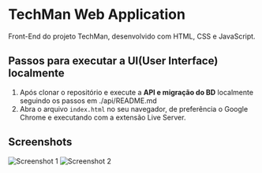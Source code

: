 # TechMan Web Application
Front-End do projeto TechMan, desenvolvido com HTML, CSS e JavaScript.

## Passos para executar a UI(User Interface) localmente
1. Após clonar o repositório e execute a **API e migração do BD** localmente seguindo os passos em ./api/README.md
3. Abra o arquivo `index.html` no seu navegador, de preferência o Google Chrome e executando com a extensão Live Server.

## Screenshots
![Screenshot 1](../docs/print-home.png)
![Screenshot 2](../docs/print-login.png)
